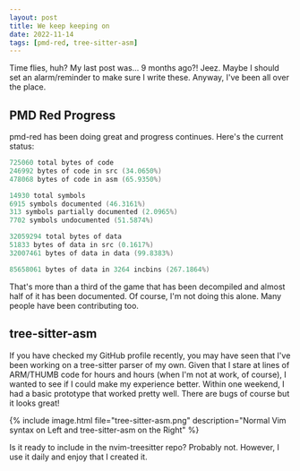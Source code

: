 ```yaml
---
layout: post
title: We keep keeping on
date: 2022-11-14
tags: [pmd-red, tree-sitter-asm]
---
```


Time flies, huh? My last post was... 9 months ago?! Jeez. Maybe I should set
an alarm/reminder to make sure I write these. Anyway, I've been all over the
place. 

## PMD Red Progress
pmd-red has been doing great and progress continues. Here's the current
status:
```c
725060 total bytes of code
246992 bytes of code in src (34.0650%)
478068 bytes of code in asm (65.9350%)

14930 total symbols
6915 symbols documented (46.3161%)
313 symbols partially documented (2.0965%)
7702 symbols undocumented (51.5874%)

32059294 total bytes of data
51833 bytes of data in src (0.1617%)
32007461 bytes of data in data (99.8383%)

85658061 bytes of data in 3264 incbins (267.1864%)
```
That's more than a third of the game that has been decompiled and almost half
of it has been documented. Of course, I'm not doing this alone. Many people
have been contributing too.

## tree-sitter-asm
If you have checked my GitHub profile recently, you may have seen that I've
been working on a tree-sitter parser of my own. Given that I stare at lines of
ARM/THUMB code for hours and hours (when I'm not at work, of course), I wanted
to see if I could make my experience better. Within one weekend, I had a
basic prototype that worked pretty well. There are bugs of course but it looks
great!

{% include image.html file="tree-sitter-asm.png" description="Normal Vim syntax on Left and tree-sitter-asm on the Right" %}

Is it ready to include in the nvim-treesitter repo? Probably not. However, I
use it daily and enjoy that I created it.
